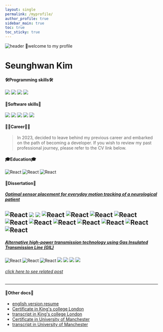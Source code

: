 ```yaml
---
layout: single
permalink: /myprofile/
author_profile: true
sidebar_main: true
toc: true
toc_sticky: true
---
```


![header](https://capsule-render.vercel.app/api?type=rect&color=20:660099,100:E2231A)
👋welcome to my profile


# Seunghwan Kim 


#### 🛠️Programming skills🛠️

<!--https://simpleicons.org/?q=C-->
<!--https://shields.io/-->

<img src="https://img.shields.io/badge/C -black?style=flat&logo=C&logoColor=A8B9CC"/>
<img src="https://img.shields.io/badge/C++-green?style=flat&logo=cplusplus&logoColor=00599C"/>
<img src="https://img.shields.io/badge/Python-yellow?style=flat&logo=python&logoColor=3776AB"/>
<img src="https://img.shields.io/badge/SQL-white?style=flat&logo=mysql&logoColor=4479A1"/>



#### 🚀Software skills🚀

<img src="https://img.shields.io/badge/STM32 -red?style=flat&logo=stmicroelectronics&logoColor=03234B"/>
<img src="https://img.shields.io/badge/arm Keil -purple?style=flat&logo=armkeil&logoColor=394049"/>
<img src="https://img.shields.io/badge/MATLAB-skyblue?style=flat&logo=MATLAB&logoColor=394049"/>
<img src="https://img.shields.io/badge/R-yellow?style=flat&logo=r&logoColor=276DC3"/>
<img src="https://img.shields.io/badge/labVIEW-black?style=flat&logo=labview&logoColor=FFDB00"/>


#### 🧑‍💼Career🧑‍💼
>In 2023, decided to leave behind my previous career and embarked on the path of becoming a developer. If you wish to review my past professional journey, please refer to the CV link below.


#### 🎓Education🎓
![React](https://img.shields.io/badge/[intel]_edge_AI_S/W_academy-blue?style=flat)
![React](https://img.shields.io/badge/King's_College_London-MSc_Data_Science-red?style=flat)
![React](https://img.shields.io/badge/University_of_Manchester-BEng_(Hons)_Electrical_and_Electronic_Engineer-purple?style=flat)


#### 📖Dissertation📖

##### [Optimal sensor placement for everyday motion tracking of a neurological patient](/assets/dissertation/dissertation_KCL.pdf)

![React](https://img.shields.io/badge/Tag_:-gray?style=flat)
<img src="https://img.shields.io/badge/Python-yellow?style=flat&logo=python&logoColor=3776AB"/>
<img src="https://img.shields.io/badge/MATLAB-skyblue?style=flat&logo=MATLAB&logoColor=394049"/>
![React](https://img.shields.io/badge/Machine_Learning-2ecc71?style=flat)
![React](https://img.shields.io/badge/Data_Mining-3498db?style=flat)
![React](https://img.shields.io/badge/PCA-e74c3c?style=flat)
![React](https://img.shields.io/badge/SVM-f39c12?style=flat)
![React](https://img.shields.io/badge/MEMS-9b59b6?style=flat)
![React](https://img.shields.io/badge/ANN-27ae60style=flat)
![React](https://img.shields.io/badge/Motion_Capture-34495e?style=flat)
![React](https://img.shields.io/badge/Featur_Selection-3498db?style=flat)
![React](https://img.shields.io/badge/Parkinson's-e74c3c?style=flat)
![React](https://img.shields.io/badge/Optimization_method-1abc9c?style=flat)
![React](https://img.shields.io/badge/Medical_device-f39c12?style=flat)
---

##### [Alternative high-power transmission technology using Gas Insulated Transmission Line (GIL)](/assets/dissertation/dissertation_UOM.pdf)

![React](https://img.shields.io/badge/Tag_:-gray?style=flat)
![React](https://img.shields.io/badge/Transmisiion_line-f39c12?style=flat)
![React](https://img.shields.io/badge/High_voltage-9b59b6?style=flat)
<img src="https://img.shields.io/badge/labVIEW-black?style=flat&logo=labview&logoColor=FFDB00"/>
<img src="https://img.shields.io/badge/MATLAB-skyblue?style=flat&logo=MATLAB&logoColor=394049"/>
<img src="https://img.shields.io/badge/Siemens-yellow?style=flat&logo=siemens&logoColor=009999"/>
<img src="https://img.shields.io/badge/National_Grid-black?style=flat&logo=nationalgrid&logoColor=#00148C"/>

###### [click here to see related post](/assets/dissertation/poster_UOM.pdf)
---


#### 📂Other docs📂
- [english version resume](/assets/cv/resume.pdf)
- [Certificate in King's college London](/assets/certificate/certificate_KCL.pdf)
- [transcript in King's college London](/assets/transcript/transcript_KCL.pdf)
- [Certificate in University of Manchester](/assets/certificate/certificate_UOM.pdf)
- [transcript in University of Manchester](/assets/transcript/transcript_UOM.pdf)
